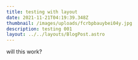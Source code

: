 ```yaml
---
title: testing with layout
date: 2021-11-21T04:19:39.348Z
thumbnail: /images/uploads/fcrbpbauybei04y.jpg
description: testing 001
layout: ../../layouts/BlogPost.astro
---
```

will this work?